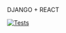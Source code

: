 DJANGO + REACT

[![Tests](https://github.com/bartdob/books_api/actions/workflows/testing.yml/badge.svg)](https://github.com/bartdob/books_api/actions/workflows/testing.yml)
